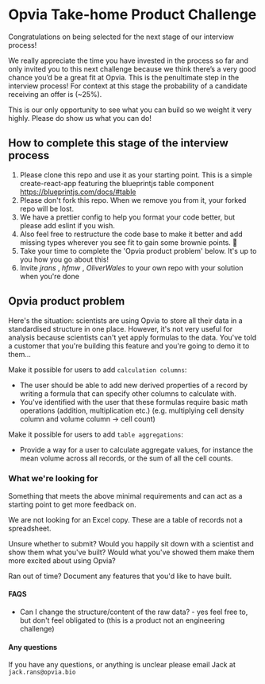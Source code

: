 # Opvia Take-home Product Challenge

Congratulations on being selected for the next stage of our interview process!

We really appreciate the time you have invested in the process so far and only invited you to this next challenge because we think there’s a very good chance you’d be a great fit at Opvia. This is the penultimate step in the interview process! For context at this stage the probability of a candidate receiving an offer is (~25%).

This is our only opportunity to see what you can build so we weight it very highly. Please do show us what you can do!

## How to complete this stage of the interview process

1. Please clone this repo and use it as your starting point. This is a simple create-react-app featuring the blueprintjs table component https://blueprintjs.com/docs/#table
2. Please don't fork this repo. When we remove you from it, your forked repo will be lost.
3. We have a prettier config to help you format your code better, but please add eslint if you wish.
4. Also feel free to restructure the code base to make it better and add missing types wherever you see fit to gain some brownie points. 🎉
5. Take your time to complete the 'Opvia product problem' below. It's up to you how you go about this!
6. Invite _jrans_ , _hfmw_ ,  _OliverWales_ to your own repo with your solution when you're done

## Opvia product problem

Here's the situation: scientists are using Opvia to store all their data in a standardised structure in one place. However, it's not very useful for analysis because scientists can't yet apply formulas to the data. You've told a customer that you're building this feature and you're going to demo it to them...

Make it possible for users to add `calculation columns`:

- The user should be able to add new derived properties of a record by writing a formula that can specify other columns to calculate with.
- You've identified with the user that these formulas require basic math operations (addition, multiplication etc.) (e.g. multiplying cell density column and volume column -> cell count)

Make it possible for users to add `table aggregations`:

- Provide a way for a user to calculate aggregate values, for instance the mean volume across all records, or the sum of all the cell counts.

### What we're looking for

Something that meets the above minimal requirements and can act as a starting point to get more feedback on.

We are not looking for an Excel copy. These are a table of records not a spreadsheet.

Unsure whether to submit? Would you happily sit down with a scientist and show them what you've built? Would what you've showed them make them more excited about using Opvia?

Ran out of time? Document any features that you'd like to have built.

#### FAQS

- Can I change the structure/content of the raw data? - yes feel free to, but don't feel obligated to (this is a product not an engineering challenge)

#### Any questions

If you have any questions, or anything is unclear please email Jack at `jack.rans@opvia.bio`
